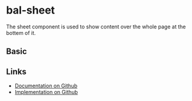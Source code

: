 # bal-sheet

<!-- START: human documentation top -->

The sheet component is used to show content over the whole page at the bottem of it.

<!-- END: human documentation top -->

## Basic

<ClientOnly>  <docs-demo-bal-sheet-81></docs-demo-bal-sheet-81></ClientOnly>







<!-- START: human documentation bottom -->

<!-- END: human documentation bottom -->


## Links

* [Documentation on Github](https://github.com/baloise/ui-library/blob/master/docs/src/components/components/bal-sheet.md)
* [Implementation on Github](https://github.com/baloise/ui-library/blob/master/packages/components/src/components/bal-sheet)
